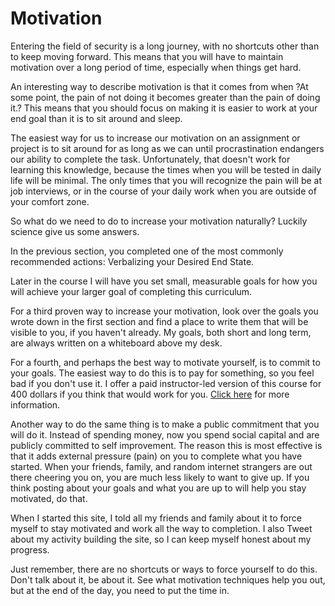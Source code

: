 # Motivation
Entering the field of security is a long journey, with no shortcuts other than to keep moving forward. This means that you will have to maintain motivation over a long period of time, especially when things get hard.

An interesting way to describe motivation is that it comes from when ?At some point, the pain of not doing it becomes greater than the pain of doing it.? This means that you should focus on making it is easier to work at your end goal than it is to sit around and sleep.

The easiest way for us to increase our motivation on an assignment or project is to sit around for as long as we can until procrastination endangers our ability to complete the task. Unfortunately, that doesn't work for learning this knowledge, because the times when you will be tested in daily life will be minimal. The only times that you will recognize the pain will be at job interviews, or in the course of your daily work when you are outside of your comfort zone.

So what do we need to do to increase your motivation naturally? Luckily science give us some answers.

In the previous section, you completed one of the most commonly recommended actions: Verbalizing your Desired End State.

Later in the course I will have you set small, measurable goals for how you will achieve your larger goal of completing this curriculum.

For a third proven way to increase your motivation, look over the goals you wrote down in the first section and find a place to write them that will be visible to you, if you haven't already. My goals, both short and long term, are always written on a whiteboard above my desk.

For a fourth, and perhaps the best way to motivate yourself, is to commit to your goals. The easiest way to do this is to pay for something, so you feel bad if you don't use it. I offer a paid instructor-led version of this course for 400 dollars if you think that would work for you. [Click here](https://academy.hoppersroppers.org/course/view.php?id=12) for more information.

Another way to do the same thing is to make a public commitment that you will do it. Instead of spending money, now you spend social capital and are publicly committed to self improvement. The reason this is most effective is that it adds external pressure (pain) on you to complete what you have started. When your friends, family, and random internet strangers are out there cheering you on, you are much less likely to want to give up. If you think posting about your goals and what you are up to will help you stay motivated, do that.


When I started this site, I told all my friends and family about it to force myself to stay motivated and work all the way to completion. I also Tweet about my activity building the site, so I can keep myself honest about my progress.

Just remember, there are no shortcuts or ways to force yourself to do this. Don't talk about it, be about it. See what motivation techniques help you out, but at the end of the day, you need to put the time in.
